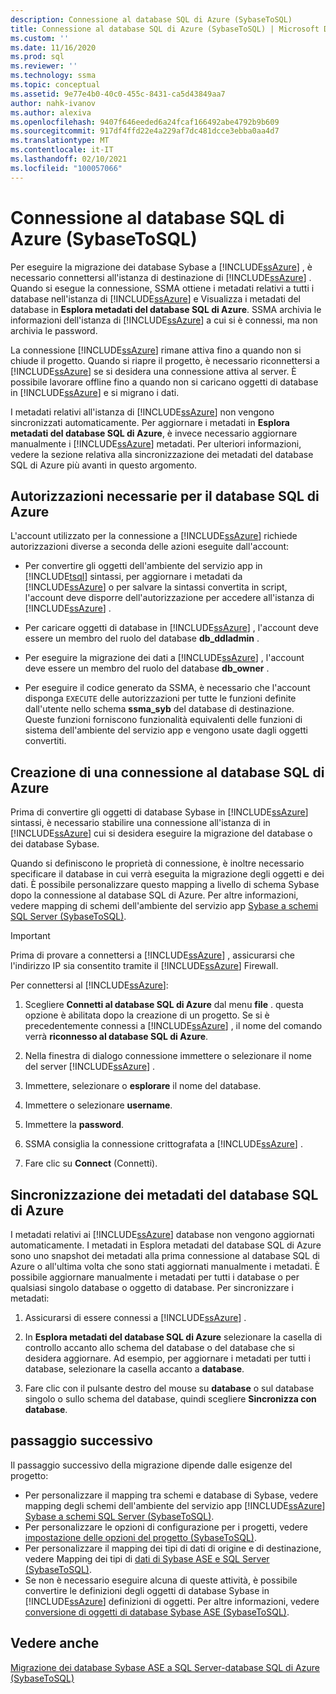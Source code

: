 ```yaml
---
description: Connessione al database SQL di Azure (SybaseToSQL)
title: Connessione al database SQL di Azure (SybaseToSQL) | Microsoft Docs
ms.custom: ''
ms.date: 11/16/2020
ms.prod: sql
ms.reviewer: ''
ms.technology: ssma
ms.topic: conceptual
ms.assetid: 9e77e4b0-40c0-455c-8431-ca5d43849aa7
author: nahk-ivanov
ms.author: alexiva
ms.openlocfilehash: 9407f646eeded6a24fcaf166492abe4792b9b609
ms.sourcegitcommit: 917df4ffd22e4a229af7dc481dcce3ebba0aa4d7
ms.translationtype: MT
ms.contentlocale: it-IT
ms.lasthandoff: 02/10/2021
ms.locfileid: "100057066"
---
```

# <a name="connecting-to-azure-sql-database-sybasetosql"></a>Connessione al database SQL di Azure (SybaseToSQL)

Per eseguire la migrazione dei database Sybase a [!INCLUDE[ssAzure](../../includes/ssazure_md.md)] , è necessario connettersi all'istanza di destinazione di [!INCLUDE[ssAzure](../../includes/ssazure_md.md)] . Quando si esegue la connessione, SSMA ottiene i metadati relativi a tutti i database nell'istanza di [!INCLUDE[ssAzure](../../includes/ssazure_md.md)] e Visualizza i metadati del database in **Esplora metadati del database SQL di Azure**. SSMA archivia le informazioni dell'istanza di [!INCLUDE[ssAzure](../../includes/ssazure_md.md)] a cui si è connessi, ma non archivia le password.

La connessione [!INCLUDE[ssAzure](../../includes/ssazure_md.md)] rimane attiva fino a quando non si chiude il progetto. Quando si riapre il progetto, è necessario riconnettersi a [!INCLUDE[ssAzure](../../includes/ssazure_md.md)] se si desidera una connessione attiva al server. È possibile lavorare offline fino a quando non si caricano oggetti di database in [!INCLUDE[ssAzure](../../includes/ssazure_md.md)] e si migrano i dati.

I metadati relativi all'istanza di [!INCLUDE[ssAzure](../../includes/ssazure_md.md)] non vengono sincronizzati automaticamente. Per aggiornare i metadati in **Esplora metadati del database SQL di Azure**, è invece necessario aggiornare manualmente i [!INCLUDE[ssAzure](../../includes/ssazure_md.md)] metadati. Per ulteriori informazioni, vedere la sezione relativa alla sincronizzazione dei metadati del database SQL di Azure più avanti in questo argomento.

## <a name="required-azure-sql-database-permissions"></a>Autorizzazioni necessarie per il database SQL di Azure

L'account utilizzato per la connessione a [!INCLUDE[ssAzure](../../includes/ssazure_md.md)] richiede autorizzazioni diverse a seconda delle azioni eseguite dall'account:

- Per convertire gli oggetti dell'ambiente del servizio app in [!INCLUDE[tsql](../../includes/tsql-md.md)] sintassi, per aggiornare i metadati da [!INCLUDE[ssAzure](../../includes/ssazure_md.md)] o per salvare la sintassi convertita in script, l'account deve disporre dell'autorizzazione per accedere all'istanza di [!INCLUDE[ssAzure](../../includes/ssazure_md.md)] .

- Per caricare oggetti di database in [!INCLUDE[ssAzure](../../includes/ssazure_md.md)] , l'account deve essere un membro del ruolo del database **db_ddladmin** .

- Per eseguire la migrazione dei dati a [!INCLUDE[ssAzure](../../includes/ssazure_md.md)] , l'account deve essere un membro del ruolo del database **db_owner** .

- Per eseguire il codice generato da SSMA, è necessario che l'account disponga `EXECUTE` delle autorizzazioni per tutte le funzioni definite dall'utente nello schema **ssma_syb** del database di destinazione. Queste funzioni forniscono funzionalità equivalenti delle funzioni di sistema dell'ambiente del servizio app e vengono usate dagli oggetti convertiti.

## <a name="establishing-an-azure-sql-database-connection"></a>Creazione di una connessione al database SQL di Azure

Prima di convertire gli oggetti di database Sybase in [!INCLUDE[ssAzure](../../includes/ssazure_md.md)] sintassi, è necessario stabilire una connessione all'istanza di in [!INCLUDE[ssAzure](../../includes/ssazure_md.md)] cui si desidera eseguire la migrazione del database o dei database Sybase.

Quando si definiscono le proprietà di connessione, è inoltre necessario specificare il database in cui verrà eseguita la migrazione degli oggetti e dei dati. È possibile personalizzare questo mapping a livello di schema Sybase dopo la connessione al database SQL di Azure. Per altre informazioni, vedere mapping di schemi dell'ambiente del servizio app [Sybase a schemi SQL Server &#40;SybaseToSQL&#41;](../../ssma/sybase/mapping-sybase-ase-schemas-to-sql-server-schemas-sybasetosql.md).

> [!IMPORTANT]
> Prima di provare a connettersi a [!INCLUDE[ssAzure](../../includes/ssazure_md.md)] , assicurarsi che l'indirizzo IP sia consentito tramite il [!INCLUDE[ssAzure](../../includes/ssazure_md.md)] Firewall.

Per connettersi al [!INCLUDE[ssAzure](../../includes/ssazure_md.md)]:

1. Scegliere **Connetti al database SQL di Azure** dal menu **file** . questa opzione è abilitata dopo la creazione di un progetto.
   Se si è precedentemente connessi a [!INCLUDE[ssAzure](../../includes/ssazure_md.md)] , il nome del comando verrà **riconnesso al database SQL di Azure**.

2. Nella finestra di dialogo connessione immettere o selezionare il nome del server [!INCLUDE[ssAzure](../../includes/ssazure_md.md)] .

3. Immettere, selezionare o **esplorare** il nome del database.

4. Immettere o selezionare **username**.

5. Immettere la **password**.

6. SSMA consiglia la connessione crittografata a [!INCLUDE[ssAzure](../../includes/ssazure_md.md)] .

7. Fare clic su **Connect** (Connetti).

## <a name="synchronizing-azure-sql-database-metadata"></a>Sincronizzazione dei metadati del database SQL di Azure

I metadati relativi ai [!INCLUDE[ssAzure](../../includes/ssazure_md.md)] database non vengono aggiornati automaticamente. I metadati in Esplora metadati del database SQL di Azure sono uno snapshot dei metadati alla prima connessione al database SQL di Azure o all'ultima volta che sono stati aggiornati manualmente i metadati. È possibile aggiornare manualmente i metadati per tutti i database o per qualsiasi singolo database o oggetto di database. Per sincronizzare i metadati:

1. Assicurarsi di essere connessi a [!INCLUDE[ssAzure](../../includes/ssazure_md.md)] .

2. In **Esplora metadati del database SQL di Azure** selezionare la casella di controllo accanto allo schema del database o del database che si desidera aggiornare.
   Ad esempio, per aggiornare i metadati per tutti i database, selezionare la casella accanto a **database**.

3. Fare clic con il pulsante destro del mouse su **database** o sul database singolo o sullo schema del database, quindi scegliere **Sincronizza con database**.

## <a name="next-step"></a>passaggio successivo

Il passaggio successivo della migrazione dipende dalle esigenze del progetto:

- Per personalizzare il mapping tra schemi e database di Sybase, vedere mapping degli schemi dell'ambiente del servizio app [!INCLUDE[ssAzure](../../includes/ssazure_md.md)] [Sybase a schemi SQL Server &#40;SybaseToSQL&#41;](../../ssma/sybase/mapping-sybase-ase-schemas-to-sql-server-schemas-sybasetosql.md).
- Per personalizzare le opzioni di configurazione per i progetti, vedere [impostazione delle opzioni del progetto &#40;SybaseToSQL&#41;](../../ssma/sybase/setting-project-options-sybasetosql.md).
- Per personalizzare il mapping dei tipi di dati di origine e di destinazione, vedere Mapping dei tipi di [dati di Sybase ASE e SQL Server &#40;SybaseToSQL&#41;](../../ssma/sybase/mapping-sybase-ase-and-sql-server-data-types-sybasetosql.md).
- Se non è necessario eseguire alcuna di queste attività, è possibile convertire le definizioni degli oggetti di database Sybase in [!INCLUDE[ssAzure](../../includes/ssazure_md.md)] definizioni di oggetti. Per altre informazioni, vedere [conversione di oggetti di database Sybase ASE &#40;SybaseToSQL&#41;](../../ssma/sybase/converting-sybase-ase-database-objects-sybasetosql.md).

## <a name="see-also"></a>Vedere anche

[Migrazione dei database Sybase ASE a SQL Server-database SQL di Azure &#40;SybaseToSQL&#41;](../../ssma/sybase/migrating-sybase-ase-databases-to-sql-server-azure-sql-db-sybasetosql.md)
